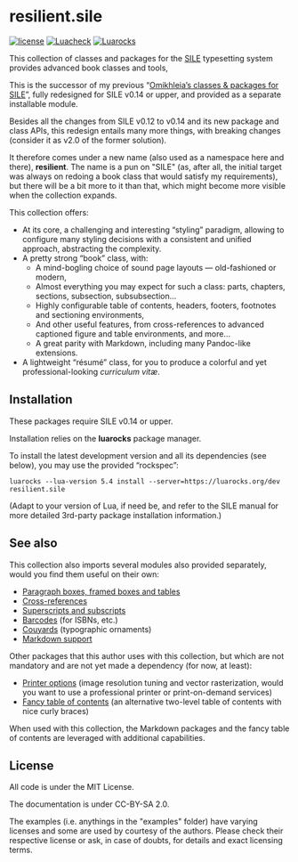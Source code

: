 # resilient.sile

[![license](https://img.shields.io/github/license/Omikhleia/resilient.sile?label=License)](LICENSE)
[![Luacheck](https://img.shields.io/github/actions/workflow/status/Omikhleia/resilient.sile/luacheck.yml?branch=main&label=Luacheck&logo=Lua)](https://github.com/Omikhleia/resilient.sile/actions?workflow=Luacheck)
[![Luarocks](https://img.shields.io/luarocks/v/Omikhleia/resilient.sile?label=Luarocks&logo=Lua)](https://luarocks.org/modules/Omikhleia/resilient.sile)

This collection of classes and packages for the [SILE](https://github.com/sile-typesetter/sile)
typesetting system provides advanced book classes and tools, 

This is the successor of my previous “[Omikhleia’s classes & packages for SILE](https://github.com/Omikhleia/omikhleia-sile-packages)”,
fully redesigned for SILE v0.14 or upper, and provided as a separate installable module.

Besides all the changes from SILE v0.12 to v0.14 and its new package and class APIs, this redesign entails
many more things, with breaking changes (consider it as v2.0 of the former solution).

It therefore comes under a new name (also used as a namespace here and there), **resilient**.
The name is a pun on "SILE" (as, after all, the initial target was always on redoing a book class that would satisfy my
requirements), but there will be a bit more to it than that, which might become more visible when the collection
expands.

This collection offers:
- At its core, a challenging and interesting “styling” paradigm, allowing to configure many
  styling decisions with a consistent and unified approach, abstracting the complexity.
- A pretty strong “book” class, with:
  - A mind-bogling choice of sound page layouts — old-fashioned or modern,
  - Almost everything you may expect for such a class: parts, chapters, sections, subsection, subsubsection…
  - Highly configurable table of contents, headers, footers, footnotes and sectioning environments,
  - And other useful features, from cross-references to advanced captioned figure and table environments, and more…
  - A great parity with Markdown, including many Pandoc-like extensions.
- A lightweight “résumé” class, for you to produce a colorful and yet professional-looking _curriculum vitæ_.

## Installation

These packages require SILE v0.14 or upper.

Installation relies on the **luarocks** package manager.

To install the latest development version and all its dependencies (see below), you may use the provided “rockspec”:

```
luarocks --lua-version 5.4 install --server=https://luarocks.org/dev resilient.sile
```

(Adapt to your version of Lua, if need be, and refer to the SILE manual for more
detailed 3rd-party package installation information.)

## See also

This collection also imports several modules also provided separately, would you find them useful on their own:

- [Paragraph boxes, framed boxes and tables](https://github.com/Omikhleia/ptable.sile)
- [Cross-references](https://github.com/Omikhleia/labelrefs.sile)
- [Superscripts and subscripts](https://github.com/Omikhleia/textsubsuper.sile)
- [Barcodes](https://github.com/Omikhleia/barcodes.sile) (for ISBNs, etc.)
- [Couyards](https://github.com/Omikhleia/couyards.sile) (typographic ornaments)
- [Markdown support](https://github.com/Omikhleia/markdown.sile)

Other packages that this author uses with this collection, but which are not mandatory
and are not yet made a dependency (for now, at least):

- [Printer options](https://github.com/Omikhleia/printoptions.sile) (image resolution tuning
  and vector rasterization, would you want to use a professional printer or print-on-demand services)
- [Fancy table of contents](https://github.com/Omikhleia/fancytoc.sile) (an alternative two-level table of contents with nice curly braces)

When used with this collection, the Markdown packages and the fancy table of contents are
leveraged with additional capabilities.

## License

All code is under the MIT License.

The documentation is under CC-BY-SA 2.0.

The examples (i.e. anythings in the "examples" folder) have varying licenses and some are
used by courtesy of the authors. Please check their respective license or ask, in case of
doubts, for details and exact licensing terms.
